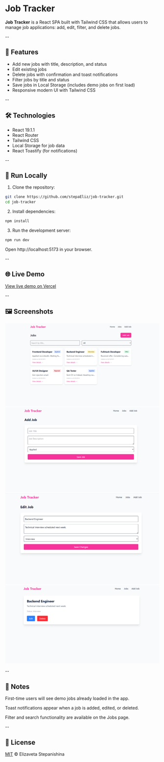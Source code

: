 # Job Tracker

**Job Tracker** is a React SPA built with Tailwind CSS that allows users to manage job applications: add, edit, filter, and delete jobs.

--

## 📌 Features

- Add new jobs with title, description, and status
- Edit existing jobs
- Delete jobs with confirmation and toast notifications
- Filter jobs by title and status
- Save jobs in Local Storage (includes demo jobs on first load)
- Responsive modern UI with Tailwind CSS

--

## 🛠 Technologies

- React 19.1.1
- React Router
- Tailwind CSS
- Local Storage for job data
- React Toastify (for notifications)

--

## 🚀 Run Locally

1. Clone the repository:

```bash
git clone https://github.com/stepaEliz/job-tracker.git
cd job-tracker
```

2. Install dependencies:

```bash
npm install
```

3. Run the development server:

```bash
npm run dev
```
Open http://localhost:5173 in your browser.

--

## 🌐 Live Demo

[View live demo on Vercel]()

--

## 🖼 Screenshots

![Jobs Page](./screenshots/jobs.png)
![Add Job Page](./screenshots/addjob.png)
![Edit Job Page](./screenshots/editjob.png)
![Job Detail Page](./screenshots/jobdetail.png)

--

## 📝 Notes

First-time users will see demo jobs already loaded in the app.

Toast notifications appear when a job is added, edited, or deleted.

Filter and search functionality are available on the Jobs page.

--

## 📄 License
[MIT](https://choosealicense.com/licenses/mit/) © Elizaveta Stepanishina

